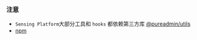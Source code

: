 ### 注意

- `Sensing Platform`大部分工具和 `hooks` 都依赖第三方库 [@pureadmin/utils](https://pure-admin-utils.netlify.app/)
- [npm](https://www.npmjs.com/package/@pureadmin/utils)

